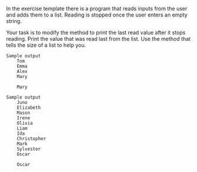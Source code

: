 In the exercise template there is a program that reads inputs from the user and adds them to a list. Reading is stopped once the user enters an empty string.

Your task is to modify the method to print the last read value after it stops reading. Print the value that was read last from the list. Use the method that tells the size of a list to help you.

    Sample output
        Tom
        Emma
        Alex
        Mary

        Mary

    Sample output
        Juno
        Elizabeth
        Mason
        Irene
        Olivia
        Liam
        Ida
        Christopher
        Mark
        Sylvester
        Oscar

        Oscar